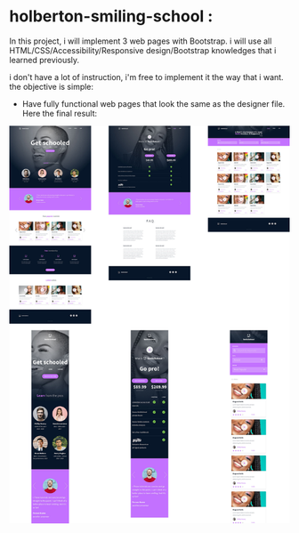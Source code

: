 # holberton-smiling-school :
In this project, i will implement 3 web pages with Bootstrap. i will use all HTML/CSS/Accessibility/Responsive design/Bootstrap knowledges that i learned previously.

i don't have a lot of instruction, i'm free to implement it the way that i want.
the objective is simple: 
-   Have fully functional web pages that look the same as the designer file.
Here the final result:
<p>
<img src="design.jpg">
</p>